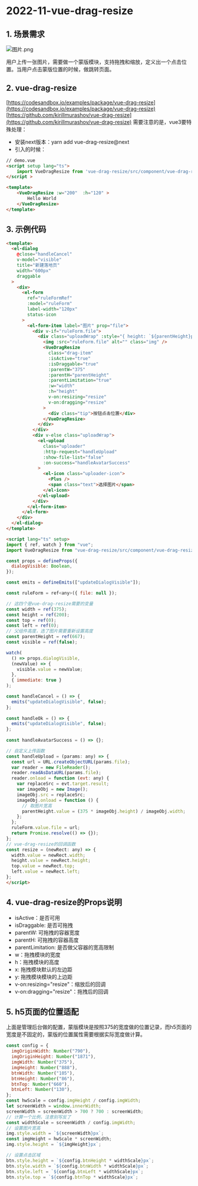 # 2022-11-vue-drag-resize

## 1. 场景需求
![图片.png](./images/2022-11-dragresize.png)

用户上传一张图片，需要做一个蒙版模块，支持拖拽和缩放，定义出一个点击位置。当用户点击蒙版位置的时候，做跳转页面。
## 2. vue-drag-resize
[https://codesandbox.io/examples/package/vue-drag-resize](https://codesandbox.io/examples/package/vue-drag-resize)
[https://github.com/kirillmurashov/vue-drag-resize](https://github.com/kirillmurashov/vue-drag-resize)
需要注意的是，vue3要特殊处理：

- 安装next版本：yarn add vue-drag-resize@next
- 引入的时候：
```html
// demo.vue
<script setup lang="ts">
    import VueDragResize from 'vue-drag-resize/src/component/vue-drag-resize.vue';
</script >

<template>
    <VueDragResize :w="200"  :h="120" >
        Hello World
    </VueDragResize>
</template>
```
## 3. 示例代码
```html
<template>
  <el-dialog
    @close="handleCancel"
    v-model="visible"
    title="新建落地页"
    width="600px"
    draggable
  >
    <div>
      <el-form
        ref="ruleFormRef"
        :model="ruleForm"
        label-width="120px"
        status-icon
      >
        <el-form-item label="图片" prop="file">
          <div v-if="ruleForm.file">
            <div class="uploadWrap" :style="{ height: `${parentHeight}px` }">
              <img :src="ruleForm.file" alt="" class="img" />
              <VueDragResize
                class="drag-item"
                :isActive="true"
                :isDraggable="true"
                :parentW="375"
                :parentH="parentHeight"
                :parentLimitation="true"
                :w="width"
                :h="height"
                v-on:resizing="resize"
                v-on:dragging="resize"
              >
                <div class="tip">按钮点击位置</div>
              </VueDragResize>
            </div>
          </div>
          <div v-else class="uploadWrap">
            <el-upload
              class="uploader"
              :http-request="handleUpload"
              :show-file-list="false"
              :on-success="handleAvatarSuccess"
            >
              <el-icon class="uploader-icon">
                <Plus />
                <span class="text">选择图片</span>
              </el-icon>
            </el-upload>
          </div>
        </el-form-item>
      </el-form>
    </div>
  </el-dialog>
</template>

<script lang="ts" setup>
import { ref, watch } from "vue";
import VueDragResize from "vue-drag-resize/src/component/vue-drag-resize.vue";

const props = defineProps({
  dialogVisible: Boolean,
});

const emits = defineEmits(["updateDialogVisible"]);

const ruleForm = ref<any>({ file: null });

// 这四个是vue-drag-resize需要的变量
const width = ref(375);
const height = ref(200);
const top = ref(0);
const left = ref(0);
// 父组件高度，选了图片需要重新设置高度
const parentHeight = ref(667);
const visible = ref(false);

watch(
  () => props.dialogVisible,
  (newValue) => {
    visible.value = newValue;
  },
  { immediate: true }
);

const handleCancel = () => {
  emits("updateDialogVisible", false);
};
  
const handleOk = () => {
  emits("updateDialogVisible", false);
};
  
const handleAvatarSuccess = () => {};

// 自定义上传函数  
const handleUpload = (params: any) => {
  const url = URL.createObjectURL(params.file);
  var reader = new FileReader();
  reader.readAsDataURL(params.file);
  reader.onload = function (evt: any) {
    var replaceSrc = evt.target.result;
    var imageObj = new Image();
    imageObj.src = replaceSrc;
    imageObj.onload = function () {
      // 取图片宽高
      parentHeight.value = (375 * imageObj.height) / imageObj.width;
    };
  };
  ruleForm.value.file = url;
  return Promise.resolve(() => {});
};
// vue-drag-resize的回调函数  
const resize = (newRect: any) => {
  width.value = newRect.width;
  height.value = newRect.height;
  top.value = newRect.top;
  left.value = newRect.left;
};
</script>

```
## 4. vue-drag-resize的Props说明

- isActive：是否可用
- isDraggable: 是否可拖拽
- parentW: 可拖拽的容器宽度
- parentH: 可拖拽的容器高度
- parentLimitation: 是否做父容器的宽高限制
- w：拖拽模块的宽度
- h：拖拽模块的高度
- x:  拖拽模块默认的左边距
- y: 拖拽模块模块的上边距
-  v-on:resizing="resize"：缩放后的回调
- v-on:dragging="resize"：拖拽后的回调
## 5. h5页面的位置适配
上面是管理后台做的配置，蒙版模块是按照375的宽度做的位置记录，而h5页面的宽度是不固定的，蒙版的位置属性需要根据实际宽度做计算。
```javascript
const config = {
  imgOriginWidth: Number("790"),
  imgOriginHeight: Number("1871"),
  imgWidth: Number("375"),
  imgHeight: Number("888"),
  btnWidth: Number("105"),
  btnHeight: Number("86"),
  btnTop: Number("660"),
  btnLeft: Number("130"),
};
const hwScale = config.imgHeight / config.imgWidth;
let screenWidth = window.innerWidth;
screenWidth = screenWidth > 700 ? 700 : screenWidth;
// 计算一个比例，注意别写反了
const widthScale = screenWidth / config.imgWidth;
// 设置图片宽高
img.style.width = `${screenWidth}px`;
const imgHeight = hwScale * screenWidth;
img.style.height = `${imgHeight}px`;

// 设置点击区域
btn.style.height = `${config.btnHeight * widthScale}px`;
btn.style.width = `${config.btnWidth * widthScale}px`;
btn.style.left = `${config.btnLeft * widthScale}px`;
btn.style.top = `${config.btnTop * widthScale}px`;
```
